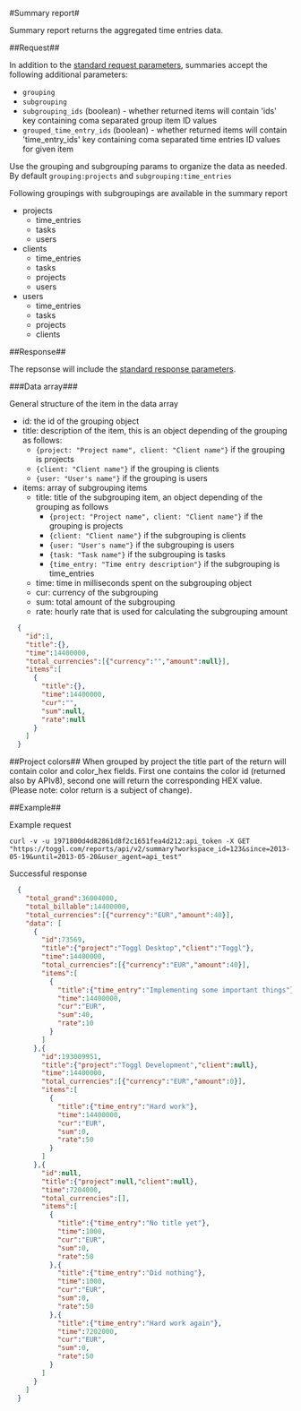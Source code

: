 #Summary report#

Summary report returns the aggregated time entries data.

##Request##

In addition to the [standard request parameters](../reports.md#request-parameters), summaries accept the following additional parameters:
* `grouping`
* `subgrouping`
* `subgrouping_ids` (boolean) - whether returned items will contain 'ids' key containing coma separated group item ID values
* `grouped_time_entry_ids` (boolean) - whether returned items will contain 'time_entry_ids' key containing coma separated time entries ID values for given item

Use the grouping and subgrouping params to organize the data as needed. By default `grouping:projects` and `subgrouping:time_entries`

Following groupings with subgroupings are available in the summary report
* projects
  * time_entries
  * tasks
  * users
* clients
  * time_entries
  * tasks
  * projects
  * users
* users
  * time_entries
  * tasks
  * projects
  * clients

##Response##

The repsonse will include the [standard response parameters](../reports.md#successful-response).

###Data array###

General structure of the item in the data array
* id: the id of the grouping object
* title: description of the item, this is an object depending of the grouping as follows:
  * `{project: "Project name", client: "Client name"}` if the grouping is projects
  * `{client: "Client name"}` if the grouping is clients
  * `{user: "User's name"}` if the grouping is users
* items: array of subgrouping items
  * title: title of the subgrouping item, an object depending of the grouping as follows
    * `{project: "Project name", client: "Client name"}` if the grouping is projects
    * `{client: "Client name"}` if the subgrouping is clients
    * `{user: "User's name"}` if the subgrouping is users
    * `{task: "Task name"}` if the subgrouping is tasks
    * `{time_entry: "Time entry description"}` if the subgrouping is time_entries
  * time: time in milliseconds spent on the subgrouping object
  * cur: currency of the subgrouping
  * sum: total amount of the subgrouping
  * rate: hourly rate that is used for calculating the subgrouping amount

```json
  {
    "id":1,
    "title":{},
    "time":14400000,
    "total_currencies":[{"currency":"","amount":null}],
    "items":[
      {
        "title":{},
        "time":14400000,
        "cur":"",
        "sum":null,
        "rate":null
      }
    ]
  }
```

##Project colors##
When grouped by project the title part of the return will contain color and color_hex fields. First one contains the color id (returned also by APIv8), second one will return the corresponding HEX value. (Please note: color return is a subject of change).

##Example##

Example request
```shell
curl -v -u 1971800d4d82861d8f2c1651fea4d212:api_token -X GET "https://toggl.com/reports/api/v2/summary?workspace_id=123&since=2013-05-19&until=2013-05-20&user_agent=api_test"
```


Successful response
```json
  {
    "total_grand":36004000,
    "total_billable":14400000,
    "total_currencies":[{"currency":"EUR","amount":40}],
    "data": [
      {
        "id":73569,
        "title":{"project":"Toggl Desktop","client":"Toggl"},
        "time":14400000,
        "total_currencies":[{"currency":"EUR","amount":40}],
        "items":[
          {
            "title":{"time_entry":"Implementing some important things"},
            "time":14400000,
            "cur":"EUR",
            "sum":40,
            "rate":10
          }
        ]
      },{
        "id":193009951,
        "title":{"project":"Toggl Development","client":null},
        "time":14400000,
        "total_currencies":[{"currency":"EUR","amount":0}],
        "items":[
          {
            "title":{"time_entry":"Hard work"},
            "time":14400000,
            "cur":"EUR",
            "sum":0,
            "rate":50
          }
        ]
      },{
        "id":null,
        "title":{"project":null,"client":null},
        "time":7204000,
        "total_currencies":[],
        "items":[
          {
            "title":{"time_entry":"No title yet"},
            "time":1000,
            "cur":"EUR",
            "sum":0,
            "rate":50
          },{
            "title":{"time_entry":"Did nothing"},
            "time":1000,
            "cur":"EUR",
            "sum":0,
            "rate":50
          },{
            "title":{"time_entry":"Hard work again"},
            "time":7202000,
            "cur":"EUR",
            "sum":0,
            "rate":50
          }
        ]
      }
    ]
  }
```
